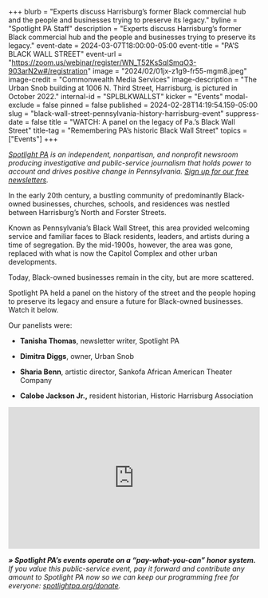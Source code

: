 +++
blurb = "Experts discuss Harrisburg’s former Black commercial hub and the people and businesses trying to preserve its legacy."
byline = "Spotlight PA Staff"
description = "Experts discuss Harrisburg’s former Black commercial hub and the people and businesses trying to preserve its legacy."
event-date = 2024-03-07T18:00:00-05:00
event-title = "PA’S BLACK WALL STREET"
event-url = "https://zoom.us/webinar/register/WN_T52KsSqISmqO3-903arN2w#/registration"
image = "2024/02/01jx-z1g9-fr55-mgm8.jpeg"
image-credit = "Commonwealth Media Services"
image-description = "The Urban Snob building at 1006 N. Third Street, Harrisburg, is pictured in October 2022."
internal-id = "SPLBLKWALLST"
kicker = "Events"
modal-exclude = false
pinned = false
published = 2024-02-28T14:19:54.159-05:00
slug = "black-wall-street-pennsylvania-history-harrisburg-event"
suppress-date = false
title = "WATCH: A panel on the legacy of Pa.’s Black Wall Street"
title-tag = "Remembering PA’s historic Black Wall Street"
topics = ["Events"]
+++

<a href="https://www.spotlightpa.org/"><em>Spotlight PA</em></a><em> is an independent, nonpartisan, and nonprofit newsroom producing investigative and public-service journalism that holds power to account and drives positive change in Pennsylvania. </em><a href="https://www.spotlightpa.org/newsletters"><em>Sign up for our free newsletters</em></a><em>.</em>

In the early 20th century, a bustling community of predominantly Black-owned businesses, churches, schools, and residences was nestled between Harrisburg’s North and Forster Streets.

Known as Pennsylvania’s Black Wall Street, this area provided welcoming service and familiar faces to Black residents, leaders, and artists during a time of segregation. By the mid-1900s, however, the area was gone, replaced with what is now the Capitol Complex and other urban developments.

Today, Black-owned businesses remain in the city, but are more scattered.

Spotlight PA held a panel on the history of the street and the people hoping to preserve its legacy and ensure a future for Black-owned businesses. Watch it below.

Our panelists were:

- <strong>Tanisha Thomas</strong>, newsletter writer, Spotlight PA

- <strong>Dimitra</strong> <strong>Diggs</strong>, owner, Urban Snob

- <strong>Sharia Benn</strong>, artistic director, Sankofa African American Theater Company

- <strong>Calobe Jackson Jr.,</strong> resident historian, Historic Harrisburg Association<strong></strong>

<div style="padding:56.25% 0 0 0;position:relative;"><iframe src="https://player.vimeo.com/video/921146780?h=553e3947a7&color=ffcb05&title=0&byline=0" style="position:absolute;top:0;left:0;width:100%;height:100%;" frameborder="0" allow="autoplay; fullscreen; picture-in-picture" allowfullscreen></iframe></div><script src="https://player.vimeo.com/api/player.js"></script>

<strong><em>» Spotlight PA’s events operate on a “pay-what-you-can” honor system.</em></strong><em> If you value this public-service event, pay it forward and contribute any amount to Spotlight PA now so we can keep our programming free for everyone: </em><a href="http://spotlightpa.org/donate"><em>spotlightpa.org/donate</em></a><em>.</em>

